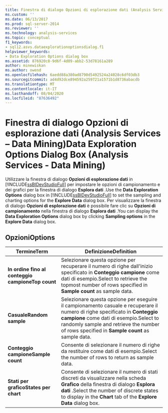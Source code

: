 ```yaml
---
title: Finestra di dialogo Opzioni di esplorazione dati (Analysis Services-Data mining) | Microsoft Docs
ms.custom: ''
ms.date: 06/13/2017
ms.prod: sql-server-2014
ms.reviewer: ''
ms.technology: analysis-services
ms.topic: conceptual
f1_keywords:
- sql12.asvs.dataexplorationoptionsdialog.f1
helpviewer_keywords:
- Data Exploration Options dialog box
ms.assetid: 876920c8-9d6f-4d09-abb2-53d78161a289
author: minewiskan
ms.author: owend
ms.openlocfilehash: 6aedd88a380ad8790d5492524a24028c6df03db3
ms.sourcegitcommit: ad4d92dce894592a259721a1571b1d8736abacdb
ms.translationtype: MT
ms.contentlocale: it-IT
ms.lasthandoff: 08/04/2020
ms.locfileid: "87636492"
---
```

# <a name="data-exploration-options-dialog-box-analysis-services---data-mining"></a><span data-ttu-id="90929-102">Finestra di dialogo Opzioni di esplorazione dati (Analysis Services – Data Mining)</span><span class="sxs-lookup"><span data-stu-id="90929-102">Data Exploration Options Dialog Box (Analysis Services - Data Mining)</span></span>
  <span data-ttu-id="90929-103">Utilizzare la finestra di dialogo **Opzioni di esplorazione dati** in [!INCLUDE[ssBIDevStudioFull](../includes/ssbidevstudiofull-md.md)] per impostare le opzioni di campionamento e dei grafici per la finestra di dialogo **Esplora dati** .</span><span class="sxs-lookup"><span data-stu-id="90929-103">Use the **Data Exploration Options** dialog box in [!INCLUDE[ssBIDevStudioFull](../includes/ssbidevstudiofull-md.md)] to set the sampling and charting options for the **Explore Data** dialog box.</span></span> <span data-ttu-id="90929-104">Per visualizzare la finestra di dialogo **Opzioni di esplorazione dati** è possibile fare clic su **Opzioni di campionamento** nella finestra di dialogo **Esplora dati** .</span><span class="sxs-lookup"><span data-stu-id="90929-104">You can display the **Data Exploration Options** dialog box by clicking **Sampling options** in the **Explore Data** dialog box.</span></span>  
  
## <a name="options"></a><span data-ttu-id="90929-105">Opzioni</span><span class="sxs-lookup"><span data-stu-id="90929-105">Options</span></span>  
  
|<span data-ttu-id="90929-106">Termine</span><span class="sxs-lookup"><span data-stu-id="90929-106">Term</span></span>|<span data-ttu-id="90929-107">Definizione</span><span class="sxs-lookup"><span data-stu-id="90929-107">Definition</span></span>|  
|----------|----------------|  
|<span data-ttu-id="90929-108">**In ordine fino al conteggio campione**</span><span class="sxs-lookup"><span data-stu-id="90929-108">**Top count**</span></span>|<span data-ttu-id="90929-109">Selezionare questa opzione per recuperare il numero di righe dall'inizio specificato in **Conteggio campione** come dati di esempio.</span><span class="sxs-lookup"><span data-stu-id="90929-109">Select to retrieve the topmost number of rows specified in **Sample count** as sample data.</span></span>|  
|<span data-ttu-id="90929-110">**Casuale**</span><span class="sxs-lookup"><span data-stu-id="90929-110">**Random sample**</span></span>|<span data-ttu-id="90929-111">Selezionare questa opzione per eseguire il campionamento casuale e recuperare il numero di righe specificato in **Conteggio campione** come dati di esempio.</span><span class="sxs-lookup"><span data-stu-id="90929-111">Select to randomly sample and retrieve the number of rows specified in **Sample count** as sample data.</span></span>|  
|<span data-ttu-id="90929-112">**Conteggio campione**</span><span class="sxs-lookup"><span data-stu-id="90929-112">**Sample count**</span></span>|<span data-ttu-id="90929-113">Consente di selezionare il numero di righe da restituire come dati di esempio.</span><span class="sxs-lookup"><span data-stu-id="90929-113">Select the number of rows to return as sample data.</span></span>|  
|<span data-ttu-id="90929-114">**Stati per grafico**</span><span class="sxs-lookup"><span data-stu-id="90929-114">**States per chart**</span></span>|<span data-ttu-id="90929-115">Consente di selezionare il numero di stati discreti da visualizzare nella scheda **Grafico** della finestra di dialogo **Esplora dati** .</span><span class="sxs-lookup"><span data-stu-id="90929-115">Select the number of discrete states to display in the **Chart** tab of the **Explore Data** dialog box.</span></span>|  
  
  
